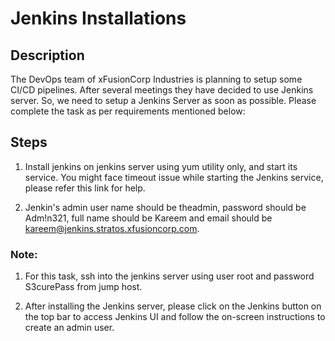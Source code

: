 # Jenkins Installations

## Description

The DevOps team of xFusionCorp Industries is planning to setup some CI/CD pipelines. After several meetings they have decided to use Jenkins server. So, we need to setup a Jenkins Server as soon as possible. Please complete the task as per requirements mentioned below:

## Steps

1. Install jenkins on jenkins server using yum utility only, and start its service. You might face timeout issue while starting the Jenkins service, please refer this link for help.


2. Jenkin's admin user name should be theadmin, password should be Adm!n321, full name should be Kareem and email should be kareem@jenkins.stratos.xfusioncorp.com.


### Note:


1. For this task, ssh into the jenkins server using user root and password S3curePass from jump host.


2. After installing the Jenkins server, please click on the Jenkins button on the top bar to access Jenkins UI and follow the on-screen instructions to create an admin user.
